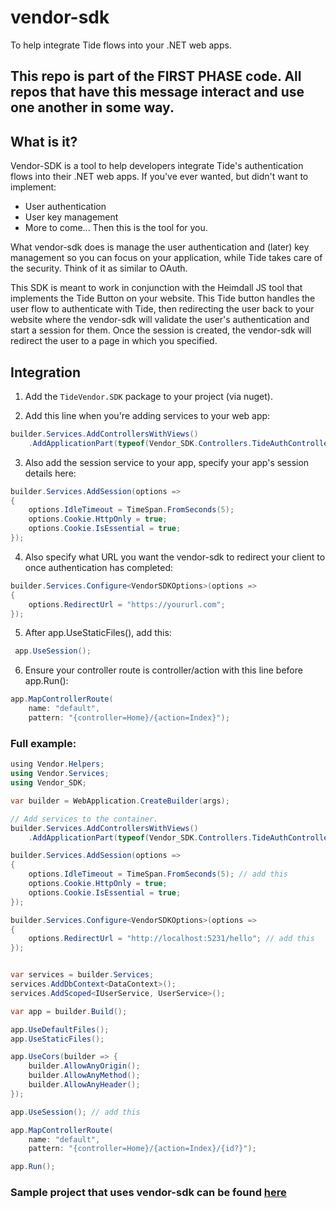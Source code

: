 # vendor-sdk
To help integrate Tide flows into your .NET web apps.
## This repo is part of the FIRST PHASE code. All repos that have this message interact and use one another in some way.

## What is it?
Vendor-SDK is a tool to help developers integrate Tide's authentication flows into their .NET web apps. If you've ever wanted, but didn't want to implement:
- User authentication
- User key management
- More to come...
Then this is the tool for you.

What vendor-sdk does is manage the user authentication and (later) key management so you can focus on your application, while Tide takes care of the security. Think of it as similar to OAuth.

This SDK is meant to work in conjunction with the Heimdall JS tool that implements the Tide Button on your website. This Tide button handles the user flow to authenticate with Tide, then redirecting the user back to your website where the vendor-sdk will validate the user's authentication and start a session for them. Once the session is created, the vendor-sdk will redirect the user to a page in which you specified.

## Integration
1. Add the ```TideVendor.SDK``` package to your project (via nuget).

2. Add this line when you're adding services to your web app:
```C#
builder.Services.AddControllersWithViews()
    .AddApplicationPart(typeof(Vendor_SDK.Controllers.TideAuthController).Assembly); 
```

3. Also add the session service to your app, specify your app's session details here:
```C#
builder.Services.AddSession(options =>
{
    options.IdleTimeout = TimeSpan.FromSeconds(5);
    options.Cookie.HttpOnly = true;
    options.Cookie.IsEssential = true;
});
```

4. Also specify what URL you want the vendor-sdk to redirect your client to once authentication has completed:
```C#
builder.Services.Configure<VendorSDKOptions>(options =>
{
    options.RedirectUrl = "https://yoururl.com"; 
});
```

5. After app.UseStaticFiles(), add this:
```C#
 app.UseSession(); 
```

6. Ensure your controller route is controller/action with this line before app.Run():
```C#
app.MapControllerRoute(
    name: "default",
    pattern: "{controller=Home}/{action=Index}");
```

### Full example:
```C#
﻿using Vendor.Helpers;
using Vendor.Services;
using Vendor_SDK;

var builder = WebApplication.CreateBuilder(args);

// Add services to the container.
builder.Services.AddControllersWithViews()
    .AddApplicationPart(typeof(Vendor_SDK.Controllers.TideAuthController).Assembly); // add this

builder.Services.AddSession(options =>
{
    options.IdleTimeout = TimeSpan.FromSeconds(5); // add this
    options.Cookie.HttpOnly = true;
    options.Cookie.IsEssential = true;
});

builder.Services.Configure<VendorSDKOptions>(options =>
{
    options.RedirectUrl = "http://localhost:5231/hello"; // add this
});


var services = builder.Services;
services.AddDbContext<DataContext>();
services.AddScoped<IUserService, UserService>();

var app = builder.Build();

app.UseDefaultFiles();
app.UseStaticFiles();

app.UseCors(builder => {
    builder.AllowAnyOrigin();
    builder.AllowAnyMethod();
    builder.AllowAnyHeader();
});

app.UseSession(); // add this

app.MapControllerRoute(
    name: "default",
    pattern: "{controller=Home}/{action=Index}/{id?}");

app.Run();
```

### **Sample project that uses vendor-sdk can be found [here](https://github.com/tide-foundation/sample-vendor/tree/main)**
